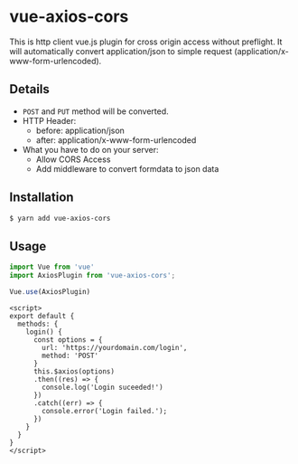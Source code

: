 # vue-axios-cors
This is http client vue.js plugin for cross origin access without preflight. It will automatically convert application/json to simple request (application/x-www-form-urlencoded).

## Details
- `POST` and `PUT` method will be converted.
- HTTP Header: 
  - before: application/json
  - after: application/x-www-form-urlencoded
- What you have to do on your server:
  - Allow CORS Access
  - Add middleware to convert formdata to json data


## Installation
```bash
$ yarn add vue-axios-cors
```

## Usage
```main.js
import Vue from 'vue'
import AxiosPlugin from 'vue-axios-cors';

Vue.use(AxiosPlugin)
```


```App.vue
<script>
export default {
  methods: {
    login() {
      const options = {
        url: 'https://yourdomain.com/login',
        method: 'POST'
      }
      this.$axios(options)
      .then((res) => {
        console.log('Login suceeded!')
      })
      .catch((err) => {
        console.error('Login failed.');
      })
    }
  }
}
</script>
```
